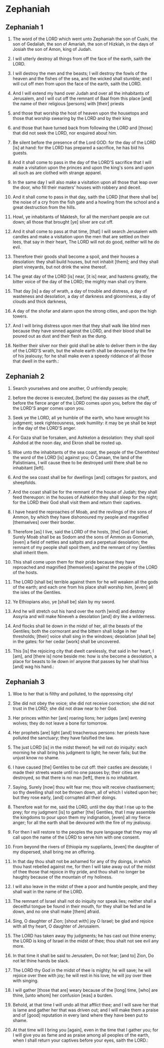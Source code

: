 # Zephaniah

## Zephaniah 1

1. The word of the LORD which went unto Zephaniah the son of Cushi, the son of Gedaliah, the son of Amariah, the son of Hizkiah, in the days of Josiah the son of Amon, king of Judah.

2. I will utterly destroy all things from off the face of the earth, saith the LORD.

3. I will destroy the men and the beasts; I will destroy the fowls of the heaven and the fishes of the sea, and the wicked shall stumble; and I will cut off men from upon the face of the earth, saith the LORD.

4. And I will extend my hand over Judah and over all the inhabitants of Jerusalem, and I will cut off the remnant of Baal from this place [and] the name of their religious [persons] with [their] priests

5. and those that worship the host of heaven upon the housetops and those that worship swearing by the LORD and by their king

6. and those that have turned back from following the LORD and [those] that did not seek the LORD, nor enquired about him.

7. Be silent before the presence of the Lord GOD: for the day of the LORD [is] at hand: for the LORD has prepared a sacrifice, he has bid his guests.

8. And it shall come to pass in the day of the LORD'S sacrifice that I will make a visitation upon the princes and upon the king's sons and upon all such as are clothed with strange apparel.

9. In the same day I will also make a visitation upon all those that leap over the door, who fill their masters' houses with robbery and deceit.

10. And it shall come to pass in that day, saith the LORD [that there shall be] the noise of a cry from the fish gate and a howling from the school and a great destruction from the hills.

11. Howl, ye inhabitants of Maktesh, for all the merchant people are cut down; all those that brought [ye] silver are cut off.

12. And it shall come to pass at that time, [that] I will search Jerusalem with candles and make a visitation upon the men that are settled on their lees, that say in their heart, The LORD will not do good, neither will he do evil.

13. Therefore their goods shall become a spoil, and their houses a desolation: they shall build houses, but not inhabit [them]; and they shall plant vineyards, but not drink the wine thereof.

14. The great day of the LORD [is] near, [it is] near, and hastens greatly, the bitter voice of the day of the LORD; the mighty man shall cry there.

15. That day [is] a day of wrath, a day of trouble and distress, a day of wasteness and desolation, a day of darkness and gloominess, a day of clouds and thick darkness,

16. A day of the shofar and alarm upon the strong cities, and upon the high towers.

17. And I will bring distress upon men that they shall walk like blind men because they have sinned against the LORD, and their blood shall be poured out as dust and their flesh as the dung.

18. Neither their silver nor their gold shall be able to deliver them in the day of the LORD'S wrath, but the whole earth shall be devoured by the fire of his jealousy; for he shall make even a speedy riddance of all those that dwell in the earth.:

## Zephaniah 2

1. Search yourselves and one another, O unfriendly people;

2. before the decree is executed, [before] the day passes as the chaff, before the fierce anger of the LORD comes upon you, before the day of the LORD'S anger comes upon you.

3. Seek ye the LORD, all ye humble of the earth, who have wrought his judgment; seek righteousness, seek humility: it may be ye shall be kept in the day of the LORD'S anger.

4. For Gaza shall be forsaken, and Ashkelon a desolation: they shall spoil Ashdod at the noon day, and Ekron shall be rooted up.

5. Woe unto the inhabitants of the sea coast, the people of the Cherethites! the word of the LORD [is] against you; O Canaan, the land of the Palistinians, I will cause thee to be destroyed until there shall be no inhabitant [left].

6. And the sea coast shall be for dwellings [and] cottages for pastors, and sheepfolds.

7. And the coast shall be for the remnant of the house of Judah; they shall feed thereupon: in the houses of Ashkelon they shall sleep for the night; for the LORD their God shall visit them and return their captives.

8. I have heard the reproaches of Moab, and the revilings of the sons of Ammon, by which they have dishonoured my people and magnified [themselves] over their border.

9. Therefore [as] I live, said the LORD of the hosts, [the] God of Israel, Surely Moab shall be as Sodom and the sons of Ammon as Gomorrah, [even] a field of nettles and saltpits and a perpetual desolation; the remnant of my people shall spoil them, and the remnant of my Gentiles shall inherit them.

10. This shall come upon them for their pride because they have reproached and magnified [themselves] against the people of the LORD of the hosts.

11. The LORD [shall be] terrible against them for he will weaken all the gods of the earth; and each one from his place shall worship him, [even] all the isles of the Gentiles.

12. Ye Ethiopians also, ye [shall be] slain by my sword.

13. And he will stretch out his hand over the north [wind] and destroy Assyria and will make Nineveh a desolation [and] dry like a wilderness.

14. And flocks shall lie down in the midst of her, all the beasts of the Gentiles; both the cormorant and the bittern shall lodge in her thresholds; [their] voice shall sing in the windows; desolation [shall be] in the gates: for her cedar [work] shall be uncovered.

15. This [is] the rejoicing city that dwelt carelessly, that said in her heart, I [am], and [there is] none beside me: how is she become a desolation, a place for beasts to lie down in! anyone that passes by her shall hiss [and] wag his hand.:

## Zephaniah 3

1. Woe to her that is filthy and polluted, to the oppressing city!

2. She did not obey the voice; she did not receive correction; she did not trust in the LORD; she did not draw near to her God.

3. Her princes within her [are] roaring lions; her judges [are] evening wolves; they do not leave a bone for tomorrow.

4. Her prophets [are] light [and] treacherous persons: her priests have polluted the sanctuary; they have falsified the law.

5. The just LORD [is] in the midst thereof; he will not do iniquity: each morning he shall bring his judgment to light; he never fails; but the unjust know no shame.

6. I have caused [the] Gentiles to be cut off: their castles are desolate; I made their streets waste until no one passes by; their cities are destroyed, so that there is no man [left], there is no inhabitant.

7. Saying, Surely [now] thou wilt fear me; thou wilt receive chastisement; so thy dwelling shall not be thrown down, all of which I visited upon her; but they rose early, [and] corrupted all their doings.

8. Therefore wait for me, said the LORD, until the day that I rise up to the prey; for my judgment [is] to gather [the] Gentiles, that I may assemble the kingdoms to pour upon them my indignation, [even] all my fierce anger; for all the earth shall be devoured with the fire of my jealousy.

9. For then I will restore to the peoples the pure language that they may all call upon the name of the LORD to serve him with one consent.

10. From beyond the rivers of Ethiopia my suppliants, [even] the daughter of my dispersed, shall bring me an offering.

11. In that day thou shalt not be ashamed for any of thy doings, in which thou hast rebelled against me, for then I will take away out of the midst of thee those that rejoice in thy pride, and thou shalt no longer be haughty because of the mountain of my holiness.

12. I will also leave in the midst of thee a poor and humble people, and they shall wait in the name of the LORD.

13. The remnant of Israel shall not do iniquity nor speak lies; neither shall a deceitful tongue be found in their mouth, for they shall be fed and lie down, and no one shall make [them] afraid.

14. Sing, O daughter of Zion; [shout with] joy O Israel; be glad and rejoice with all thy heart, O daughter of Jerusalem.

15. The LORD has taken away thy judgments; he has cast out thine enemy; the LORD is king of Israel in the midst of thee; thou shalt not see evil any more.

16. In that time it shall be said to Jerusalem, Do not fear; [and to] Zion, Do not let thine hands be slack.

17. The LORD thy God in the midst of thee is mighty; he will save; he will rejoice over thee with joy; he will rest in his love; he will joy over thee with singing.

18. I will gather [those that are] weary because of the [long] time, [who] are thine, [unto whom] her confusion [was] a burden.

19. Behold, at that time I will undo all that afflict thee; and I will save her that is lame and gather her that was driven out; and I will make them a praise and of [good] reputation in every land where they have been put to shame.

20. At that time will I bring you [again], even in the time that I gather you; for I will give you as fame and as praise among all peoples of the earth, when I shall return your captives before your eyes, saith the LORD.:

